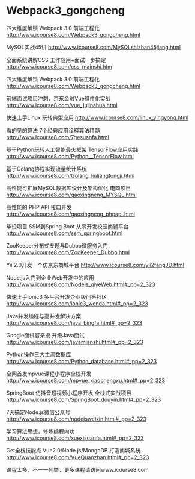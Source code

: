 # Webpack3_gongcheng
四大维度解锁 Webpack 3.0 前端工程化  http://www.icourse8.com/Webpack3_gongcheng.html

MySQL实战45讲   http://www.icourse8.com/MySQLshizhan45jiang.html

全面系统讲解CSS 工作应用+面试一步搞定  http://www.icourse8.com/css_mainshi.htm

四大维度解锁 Webpack 3.0 前端工程化  http://www.icourse8.com/Webpack3_gongcheng.html

前端面试项目冲刺，京东金融Vue组件化实战  http://www.icourse8.com/vue_jujinahua.html

快速上手Linux 玩转典型应用 http://www.icourse8.com/linux_yingyong.html

看的见的算法 7个经典应用诠释算法精髓 http://www.icourse8.com/7gesuanfa.html

基于Python玩转人工智能最火框架 TensorFlow应用实践 http://www.icourse8.com/Python__TensorFlow.html

基于Golang协程实现流量统计系统 http://www.icourse8.com/Golang_liuliangtongji.html

高性能可扩展MySQL数据库设计及架构优化 电商项目 http://www.icourse8.com/gaoxingneng_MYSQL.html

高性能的 PHP API 接口开发 http://www.icourse8.com/gaoxingneng_phpapi.html

毕设项目 SSM到Spring Boot 从零开发校园商铺平台 http://www.icourse8.com/ssm_springboot.html

ZooKeeper分布式专题与Dubbo微服务入门 http://www.icourse8.com/ZooKeeper_Dubbo.html

Yii 2.0开发一个仿京东商城平台 http://www.icourse8.com/yii2fangJD.html

Node.js入门到企业Web开发中的应用  http://www.icourse8.com/Nodejs_qiyeWeb.html#_pp=2_323

快速上手Ionic3 多平台开发企业级问答社区 http://www.icourse8.com/ionic3_wenda.html#_pp=2_323

Java并发编程与高并发解决方案 http://www.icourse8.com/java_bingfa.html#_pp=2_323

Google面试官亲授 升级Java面试 http://www.icourse8.com/javamianshi.html#_pp=2_323

Python操作三大主流数据库 http://www.icourse8.com/Python_database.html#_pp=2_323

全网首发mpvue课程小程序全栈开发 http://www.icourse8.com/mpvue_xiaochengxu.html#_pp=2_323

SpringBoot 仿抖音短视频小程序开发 全栈式实战项目 http://www.icourse8.com/SpringBoot_douyin.html#_pp=2_323

7天搞定Node.js微信公众号 http://www.icourse8.com/nodejsweixin.html#_pp=2_323

学习算法思想，修炼编程内功 http://www.icourse8.com/xuexisuanfa.html#_pp=2_323

Get全栈技能点 Vue2.0/Node.js/MongoDB 打造商城系统  http://www.icourse8.com/VueQuanzhan.html#_pp=2_323

课程太多，不一一列举，更多课程请访问www.icourse8.com
